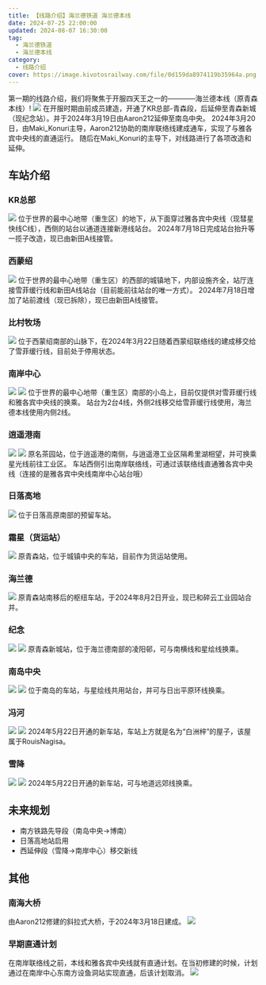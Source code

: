 ```yaml
---
title: 【线路介绍】海兰德铁道 海兰德本线
date: 2024-07-25 22:00:00
updated: 2024-08-07 16:30:00
tag:
  - 海兰德铁道
  - 海兰德本线
category:
  - 线路介绍
cover: https://image.kivotosrailway.com/file/0d159da8974119b35964a.png
---
```

第一期的线路介绍，我们将聚焦于开服四天王之一的————海兰德本线（原青森本线）!
![](https://r2-image.kivotosrailway.com/2025/05/01/6813876b2f852.png)
在开服时期由前成员建造，开通了KR总部-青森段，后延伸至青森新城（现纪念站）。并于2024年3月19日由Aaron212延伸至南岛中央。
2024年3月20日，由Maki_Konuri主导，Aaron212协助的南岸联络线建成通车，实现了与雅各宾中央线的直通运行。
随后在Maki_Konuri的主导下，对线路进行了各项改造和延伸。

## 车站介绍
### KR总部
![](https://r2-image.kivotosrailway.com/2025/05/01/681387f142bc5.png)
位于世界的最中心地带（重生区）的地下，从下面穿过雅各宾中央线（现彗星快线C线），西侧的站台以通道连接新港线站台。
2024年7月18日完成站台抬升等一揽子改造，现已由新田A线接管。
### 西蒙绍
![](https://r2-image.kivotosrailway.com/2025/05/01/68138822d16df.png)
位于世界的最中心地带（重生区）的西部的城镇地下，内部设施齐全，站厅连接雪菲缓行线和新田A线站台（目前能前往站台的唯一方式）。
2024年7月18日增加了站前渡线（现已拆除），现已由新田A线接管。
### 比村牧场
![](https://r2-image.kivotosrailway.com/2025/05/01/6813885b8135e.png)
位于西蒙绍南部的山脉下，在2024年3月22日随着西蒙绍联络线的建成移交给了雪菲缓行线，目前处于停用状态。
### 南岸中心
![](https://r2-image.kivotosrailway.com/2025/05/01/68138906ceeaf.png)
![](https://r2-image.kivotosrailway.com/2025/05/01/6813890719913.png)
位于世界的最中心地带（重生区）南部的小岛上，目前仅提供对雪菲缓行线和雅各宾中央线的换乘。
站台为2台4线，外侧2线移交给雪菲缓行线使用，海兰德本线使用内侧2线。
### 逍遥港南
![](https://r2-image.kivotosrailway.com/2025/05/01/6813892f55f80.png)
![](https://r2-image.kivotosrailway.com/2025/05/01/68138932c4a87.png)
原名茶园站，位于逍遥港的南侧，与逍遥港工业区隔希里湖相望，并可换乘星光线前往工业区。
车站西侧引出南岸联络线，可通过该联络线直通雅各宾中央线（连接的是雅各宾中央线南岸中心站台哦）
### 日落高地
![](https://r2-image.kivotosrailway.com/2025/05/01/681389ae1127d.png)
位于日落高原南部的预留车站。
### 霜星（货运站）
![](https://r2-image.kivotosrailway.com/2025/05/01/681389ff0c010.png)
原青森站，位于城镇中央的车站，目前作为货运站使用。
### 海兰德
![](https://r2-image.kivotosrailway.com/2025/05/01/68138a24110b3.png)
原青森站南移后的枢纽车站，于2024年8月2日开业，现已和碎云工业园站合并。
### 纪念
![](https://r2-image.kivotosrailway.com/2025/05/01/68138a4ca5f3b.png)
![](https://r2-image.kivotosrailway.com/2025/05/01/68138a4f1a669.png)
原青森新城站，位于海兰德南部的凌阳邨，可与南横线和星绘线换乘。
### 南岛中央
![](https://r2-image.kivotosrailway.com/2025/05/01/68138a6feb981.png)
![](https://r2-image.kivotosrailway.com/2025/05/01/68138a69c10b1.png)
位于南岛的车站，与星绘线共用站台，并可与日出平原环线换乘。
### 冯河
![](https://r2-image.kivotosrailway.com/2025/05/01/68138a8b8b444.png)
![](https://r2-image.kivotosrailway.com/2025/05/01/68138a8d71fd7.png)
2024年5月22日开通的新车站，车站上方就是名为“白洲梓”的屋子，该屋属于RouisNagisa。
### 雪降
![](https://r2-image.kivotosrailway.com/2025/05/01/68138aa655246.png)
![](https://r2-image.kivotosrailway.com/2025/05/01/68138aa87f66d.png)
2024年5月22日开通的新车站，可与地道远郊线换乘。

## 未来规划
* 南方铁路先导段（南岛中央→博南）
* 日落高地站启用
* 西延伸段（雪降→南岸中心）移交新线

## 其他
### 南海大桥
由Aaron212修建的斜拉式大桥，于2024年3月18日建成。
![](https://r2-image.kivotosrailway.com/2025/05/01/68138abd58742.png)
### 早期直通计划
在南岸联络线之前，本线和雅各宾中央线就有直通计划。在当初修建的时候，计划通过在南岸中心东南方设鱼洞站实现直通，后该计划取消。
![](https://r2-image.kivotosrailway.com/2025/05/01/68138acbee8a3.png)